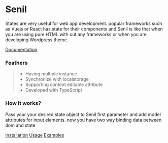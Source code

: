# Senil

States are very useful for web app development. popular frameworks such as Vuejs or React has state for their components and Senil is like that when you are using pure HTML with out any frameworks or when you are developing Wordpress theme.

[Documentation](//senil.js.org)

### Feathers
> - Having multiple instance
> - Synchronize with localstorage
> - Supporting content editable attribute
> - Developed with TypeScript

### How it works?
Pass your your desired state object to Senil first parameter and add model attributes for input elements.
now you have two way binding data between dom and state

[Installation](//senil.js.org/#/get-started/installation)
[Usage](//senil.js.org/#/get-started/usage)
[Examples](//senil.js.org/#/examples/basic)
